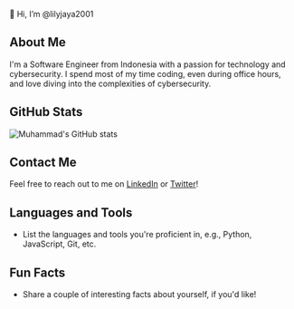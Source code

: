 👋 Hi, I’m @lilyjaya2001

## About Me
I'm a Software Engineer from Indonesia with a passion for technology and cybersecurity. I spend most of my time coding, even during office hours, and love diving into the complexities of cybersecurity.

## GitHub Stats
![Muhammad's GitHub stats](https://github-readme-stats.vercel.app/api?username=lilyjaya2001&show_icons=true&theme=radical)

## Contact Me
Feel free to reach out to me on [LinkedIn](https://www.linkedin.com/in/lilyjaya2001/) or [Twitter](https://twitter.com/lilyjaya2001/)!

## Languages and Tools
- List the languages and tools you're proficient in, e.g., Python, JavaScript, Git, etc.

## Fun Facts
- Share a couple of interesting facts about yourself, if you'd like!
